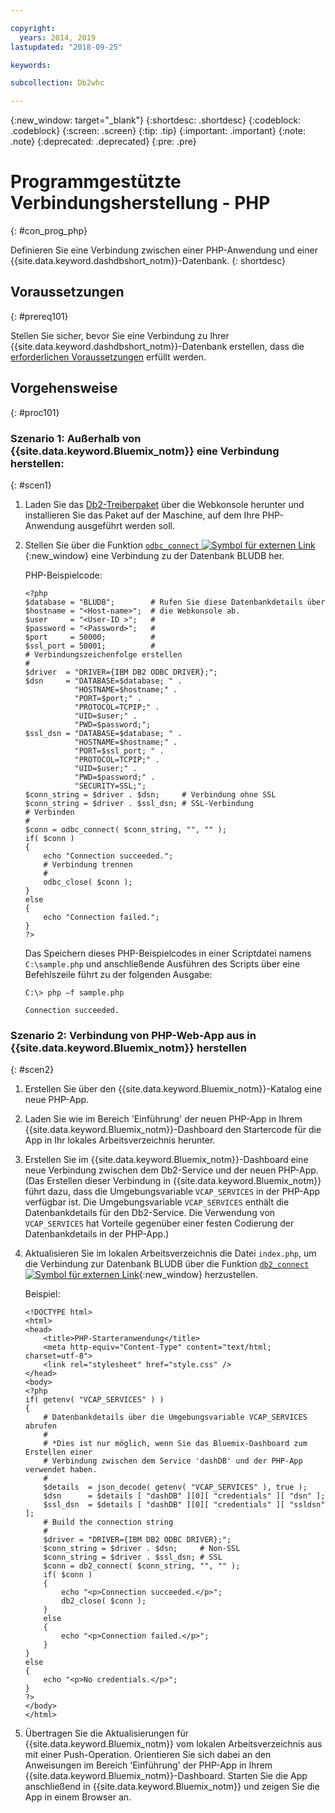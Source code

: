 ```yaml
---

copyright:
  years: 2014, 2019
lastupdated: "2018-09-25"

keywords:

subcollection: Db2whc

---
```


<!-- Attribute definitions --> 
{:new_window: target="_blank"}
{:shortdesc: .shortdesc}
{:codeblock: .codeblock}
{:screen: .screen}
{:tip: .tip}
{:important: .important}
{:note: .note}
{:deprecated: .deprecated}
{:pre: .pre}

# Programmgestützte Verbindungsherstellung - PHP
{: #con_prog_php}

Definieren Sie eine Verbindung zwischen einer PHP-Anwendung und einer {{site.data.keyword.dashdbshort_notm}}-Datenbank.
{: shortdesc}

## Voraussetzungen
{: #prereq101}

Stellen Sie sicher, bevor Sie eine Verbindung zu Ihrer {{site.data.keyword.dashdbshort_notm}}-Datenbank erstellen, dass die [erforderlichen Voraussetzungen](/docs/services/Db2whc/connecting?topic=Db2whc-connect_ov#prereqs) erfüllt werden.

<!-- Before you can connect to your database, you must perform the following steps:

- [Verify prerequisites](prereqs.html), including installing driver packages, configuring your local environment, and downloading SSL certificates (if needed)
- Collect [connection information](credentials.html), including database details such as host name and port numbers, and connection credentials such as user ID and password -->

## Vorgehensweise
{: #proc101}

### Szenario 1: Außerhalb von {{site.data.keyword.Bluemix_notm}} eine Verbindung herstellen:
{: #scen1}

1. Laden Sie das [Db2-Treiberpaket](/docs/services/Db2whc?topic=Db2whc-dr_pkg#dr_pkg) über die Webkonsole herunter und installieren Sie das Paket auf der Maschine, auf dem Ihre PHP-Anwendung ausgeführt werden soll.
                
2. Stellen Sie über die Funktion [`odbc_connect` ![Symbol für externen Link](../../../icons/launch-glyph.svg "Symbol für externen Link")](http://php.net/manual/en/function.odbc-connect.php){:new_window} eine Verbindung zu der Datenbank BLUDB her.
    
   PHP-Beispielcode:

   ```
   <?php
   $database = "BLUDB";        # Rufen Sie diese Datenbankdetails über
   $hostname = "<Host-name>";  # die Webkonsole ab.
   $user     = "<User-ID >";   #
   $password = "<Password>";   #
   $port     = 50000;          #
   $ssl_port = 50001;          #
   # Verbindungszeichenfolge erstellen
   #
   $driver  = "DRIVER={IBM DB2 ODBC DRIVER};";
   $dsn     = "DATABASE=$database; " .
              "HOSTNAME=$hostname;" .
              "PORT=$port;" .
              "PROTOCOL=TCPIP;" .
              "UID=$user;" .
              "PWD=$password;";
   $ssl_dsn = "DATABASE=$database; " .
              "HOSTNAME=$hostname;" .
              "PORT=$ssl_port; " .
              "PROTOCOL=TCPIP;" .
              "UID=$user;" .
              "PWD=$password;" .
              "SECURITY=SSL;";
   $conn_string = $driver . $dsn;     # Verbindung ohne SSL
   $conn_string = $driver . $ssl_dsn; # SSL-Verbindung
   # Verbinden
   #
   $conn = odbc_connect( $conn_string, "", "" );
   if( $conn )
   {
       echo "Connection succeeded.";
       # Verbindung trennen
       #
       odbc_close( $conn );
   }
   else
   {
       echo "Connection failed.";
   }
   ?>
   ```

   Das Speichern dieses PHP-Beispielcodes in einer Scriptdatei namens `C:\sample.php` und anschließende Ausführen des Scripts über eine Befehlszeile führt zu der folgenden Ausgabe:

   ```
   C:\> php –f sample.php

   Connection succeeded.
   ```

### Szenario 2: Verbindung von PHP-Web-App aus in {{site.data.keyword.Bluemix_notm}} herstellen
{: #scen2}

1. Erstellen Sie über den {{site.data.keyword.Bluemix_notm}}-Katalog eine neue PHP-App.
        
2. Laden Sie wie im Bereich 'Einführung' der neuen PHP-App in Ihrem {{site.data.keyword.Bluemix_notm}}-Dashboard den Startercode für die App in Ihr lokales Arbeitsverzeichnis herunter.
        
3. Erstellen Sie im {{site.data.keyword.Bluemix_notm}}-Dashboard eine neue Verbindung zwischen dem Db2-Service und der neuen PHP-App. (Das Erstellen dieser Verbindung in {{site.data.keyword.Bluemix_notm}} führt dazu, dass die Umgebungsvariable `VCAP_SERVICES` in der PHP-App verfügbar ist. Die Umgebungsvariable `VCAP_SERVICES` enthält die Datenbankdetails für den Db2-Service. Die Verwendung von `VCAP_SERVICES` hat Vorteile gegenüber einer festen Codierung der Datenbankdetails in der PHP-App.)
        
4. Aktualisieren Sie im lokalen Arbeitsverzeichnis die Datei `index.php`, um die Verbindung zur Datenbank BLUDB über die Funktion [`db2_connect` ![Symbol für externen Link](../../../icons/launch-glyph.svg "Symbol für externen Link")](http://php.net/manual/en/function.db2-connect.php){:new_window} herzustellen.
        
   Beispiel:

   ```
   <!DOCTYPE html>
   <html>
   <head>
       <title>PHP-Starteranwendung</title>
       <meta http-equiv="Content-Type" content="text/html; charset=utf-8">
       <link rel="stylesheet" href="style.css" />
   </head>
   <body>
   <?php
   if( getenv( "VCAP_SERVICES" ) )
   {
       # Datenbankdetails über die Umgebungsvariable VCAP_SERVICES abrufen
       #
       # *Dies ist nur möglich, wenn Sie das Bluemix-Dashboard zum Erstellen einer
       # Verbindung zwischen dem Service 'dashDB' und der PHP-App verwendet haben.
       #
       $details  = json_decode( getenv( "VCAP_SERVICES" ), true );
       $dsn      = $details [ "dashDB" ][0][ "credentials" ][ "dsn" ];
       $ssl_dsn  = $details [ "dashDB" ][0][ "credentials" ][ "ssldsn" ];
       # Build the connection string
       #
       $driver = "DRIVER={IBM DB2 ODBC DRIVER};";
       $conn_string = $driver . $dsn;     # Non-SSL
       $conn_string = $driver . $ssl_dsn; # SSL
       $conn = db2_connect( $conn_string, "", "" );
       if( $conn )
       {
           echo "<p>Connection succeeded.</p>";
           db2_close( $conn );
       }
       else
       {
           echo "<p>Connection failed.</p>";
       }
   }
   else
   {
       echo "<p>No credentials.</p>";
   }
   ?>
   </body>
   </html>
   ```

5. Übertragen Sie die Aktualisierungen für {{site.data.keyword.Bluemix_notm}} vom lokalen Arbeitsverzeichnis aus mit einer Push-Operation. Orientieren Sie sich dabei an den Anweisungen im Bereich 'Einführung' der PHP-App in Ihrem {{site.data.keyword.Bluemix_notm}}-Dashboard. Starten Sie die App anschließend in {{site.data.keyword.Bluemix_notm}} und zeigen Sie die App in einem Browser an.


